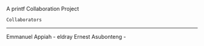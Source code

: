 A printf Collaboration Project

    Collaborators
-----------------------

Emmanuel Appiah - eldray
Ernest Asubonteng -
